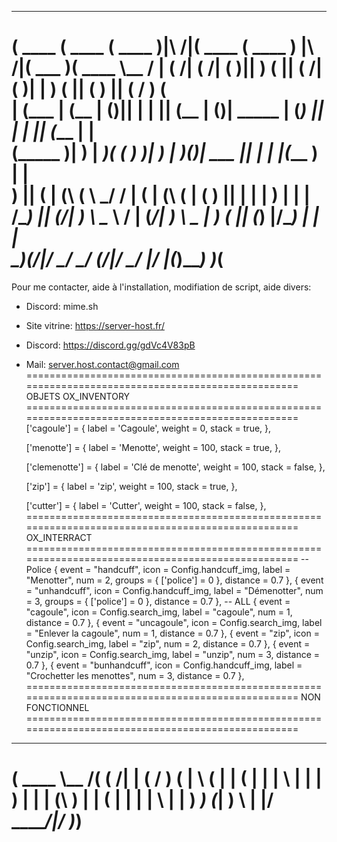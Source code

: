  _______  _______  _______           _______  _______                  _______  _______ _________
(  ____ \(  ____ \(  ____ )|\     /|(  ____ \(  ____ )       |\     /|(  ___  )(  ____ \\__   __/
| (    \/| (    \/| (    )|| )   ( || (    \/| (    )|       | )   ( || (   ) || (    \/   ) (   
| (_____ | (__    | (____)|| |   | || (__    | (____)| _____ | (___) || |   | || (_____    | |   
(_____  )|  __)   |     __)( (   ) )|  __)   |     __)(_____)|  ___  || |   | |(_____  )   | |   
      ) || (      | (\ (    \ \_/ / | (      | (\ (          | (   ) || |   | |      ) |   | |   
/\____) || (____/\| ) \ \__  \   /  | (____/\| ) \ \__       | )   ( || (___) |/\____) |   | |   
\_______)(_______/|/   \__/   \_/   (_______/|/   \__/       |/     \|(_______)\_______)   )_(   
==================================================================================================
Pour me contacter, aide à l'installation, modifiation de script, aide divers:

- Discord:
mime.sh

- Site vitrine:
https://server-host.fr/

- Discord:
https://discord.gg/gdVc4V83pB

- Mail:
server.host.contact@gmail.com
==================================================================================================
OBJETS OX_INVENTORY
==================================================================================================
    ['cagoule'] = {
        label = 'Cagoule',
        weight = 0,
        stack = true,
    },

	['menotte'] = {
		label = 'Menotte',
		weight = 100,
		stack = true,
	},

	['clemenotte'] = {
		label = 'Clé de menotte',
		weight = 100,
		stack = false,
	},

	['zip'] = {
		label = 'zip',
		weight = 100,
		stack = true,
	},

	['cutter'] = {
		label = 'Cutter',
		weight = 100,
		stack = false,
	},
==================================================================================================
OX_INTERRACT
==================================================================================================
-- Police
	{
		event = "handcuff",
		icon = Config.handcuff_img,
		label = "Menotter",
		num = 2,
        groups = {
			['police'] = 0
		},
        distance = 0.7
	},
	{
		event = "unhandcuff",
		icon = Config.handcuff_img,
		label = "Démenotter",
		num = 3,
        groups = {
			['police'] = 0
		},
        distance = 0.7
	},
-- ALL
		{
			event = "cagoule",
			icon = Config.search_img,
			label = "cagoule",
			num = 1,
			distance = 0.7
		},
		{
			event = "uncagoule",
			icon = Config.search_img,
			label = "Enlever la cagoule",
			num = 1,
			distance = 0.7
		},
		{
			event = "zip",
			icon = Config.search_img,
			label = "zip",
			num = 2,
			distance = 0.7
		},
		{
			event = "unzip",
			icon = Config.search_img,
			label = "unzip",
			num = 3,
			distance = 0.7
		},
        {
            event = "bunhandcuff",
            icon = Config.handcuff_img,
            label = "Crochetter les menottes",
            num = 3,
            distance = 0.7
        },
==================================================================================================
NON FONCTIONNEL
==================================================================================================
 _______ _________ _       
(  ____ \\__   __/( (    /|
| (    \/   ) (   |  \  ( |
| (__       | |   |   \ | |
|  __)      | |   | (\ \) |
| (         | |   | | \   |
| )      ___) (___| )  \  |
|/       \_______/|/    )_)
==================================================================================================